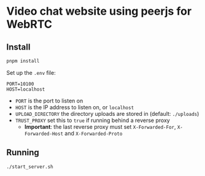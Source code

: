 # Video chat website using peerjs for WebRTC

## Install

```bash
pnpm install
```

Set up the `.env` file:

```
PORT=10100
HOST=localhost
```

- `PORT` is the port to listen on
- `HOST` is the IP address to listen on, or `localhost`
- `UPLOAD_DIRECTORY` the directory uploads are stored in (default: `./uploads`)
- `TRUST_PROXY` set this to `true` if running behind a reverse proxy
  - **Important**: the last reverse proxy must set `X-Forwarded-For`, `X-Forwarded-Host` and `X-Forwarded-Proto`

## Running

```bash
./start_server.sh
```
